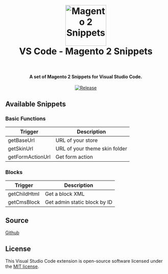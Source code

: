 <h1 align="center">
  <br>
    <img src="https://cdn.rawgit.com/rafaelstz/magento2-snippets-visualstudio/master/images/icon.png" alt="Magento 2 Snippets" width="128" height="128">
  <br>
  VS Code - Magento 2 Snippets
  <br>
  <br>
</h1>

<h4 align="center">A set of Magento 2 Snippets for Visual Studio Code.</h4>

<p align="center">  
  <a href="https://github.com/rafaelstz/magento2-snippets-visualstudio/releases"><img src="https://img.shields.io/github/release/rafaelstz/magento2-snippets-visualstudio.svg" alt="Release"></a>       
</p>

## Available Snippets

### Basic Functions

Trigger | Description
--- | ---
getBaseUrl | URL of your store
getSkinUrl | URL of your theme skin folder
getFormActionUrl | Get form action

### Blocks

Trigger | Description
--- | ---
getChildHtml | Get a block XML
getCmsBlock | Get admin static block by ID


## Source

[Github](https://github.com/rafaelstz/magento2-snippets-visualstudio)

## License

This Visual Studio Code extension is open-source software licensed under the [MIT license](http://opensource.org/licenses/MIT).